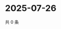 # 2025-07-26

共 0 条

<!-- BEGIN ZHIHUVIDEO -->
<!-- 最后更新时间 Sat Jul 26 2025 00:14:53 GMT+0800 (China Standard Time) -->

<!-- END ZHIHUVIDEO -->
